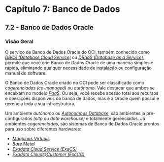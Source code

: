 # Capítulo 7: Banco de Dados

## 7.2 - Banco de Dados Oracle

### __Visão Geral__

O serviço de Banco de Dados Oracle do OCI, também conhecido como _[DBCS (Database Cloud Service)](https://docs.oracle.com/pt-br/iaas/Content/Database/Concepts/databaseoverview.htm)_ ou _[DBaaS (Database as a Service)](https://en.wikipedia.org/wiki/Data_as_a_service)_, permite que você crie Banco de Dados Oracle de uma maneira simples e rápida, eliminando qualquer necessidade de instalação ou configuração manual do software.

O Banco de Dados Oracle criado no OCI pode ser classificado como _cogerenciadas (co-managed)_ ou _autônomo_. Vale destacar que ambos se encaixam no modelo _[PaaS](https://pt.wikipedia.org/wiki/Plataforma_como_servi%C3%A7o)_. Ou seja, você recebe acesso total aos recursos e operações disponíveis do banco de dados, mas é a Oracle quem possui e gerencia toda a sua infraestrutura.

Um ambiente _autônomo_ ou _[Autonomous Database](https://docs.oracle.com/pt-br/iaas/Content/Database/Concepts/adboverview.htm#Overview_of_Autonomous_Databases)_, são ambientes já pré-configurados _(oltp ou data warehouse)_ e totalmente gerenciados. Já ambientes _cogerenciadas_, são sistemas de Banco de Dados Oracle prontos para uso sobre diferentes hardwares:

- _[Máquinas Virtuais](https://docs.oracle.com/pt-br/iaas/Content/Database/Concepts/overview.htm#Bare)_
- _[Bare Metal](https://docs.oracle.com/pt-br/iaas/Content/Database/Concepts/overview.htm#Bare)_
- _[Exadata Cloud Service (ExaCS)](https://docs.oracle.com/pt-br/iaas/Content/Database/Concepts/exaoverview.htm)_
- _[Exadata Cloud@Customer (ExaCC)](https://docs.oracle.com/pt-br/iaas/exadata/index.html)_


